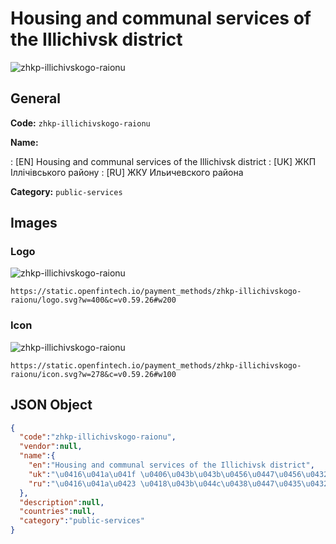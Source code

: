 
# Housing and communal services of the Illichivsk district 
![zhkp-illichivskogo-raionu](https://static.openfintech.io/payment_methods/zhkp-illichivskogo-raionu/logo.svg?w=400&c=v0.59.26#w200)  

## General 
**Code:** `zhkp-illichivskogo-raionu` 
 
**Name:** 
 
:	[EN] Housing and communal services of the Illichivsk district 
:	[UK] ЖКП Іллічівського району 
:	[RU] ЖКУ Ильичевского района 
 
**Category:** `public-services` 
 

## Images 

### Logo 
![zhkp-illichivskogo-raionu](https://static.openfintech.io/payment_methods/zhkp-illichivskogo-raionu/logo.svg?w=400&c=v0.59.26#w200)  

```
https://static.openfintech.io/payment_methods/zhkp-illichivskogo-raionu/logo.svg?w=400&c=v0.59.26#w200
```  

### Icon 
![zhkp-illichivskogo-raionu](https://static.openfintech.io/payment_methods/zhkp-illichivskogo-raionu/icon.svg?w=278&c=v0.59.26#w100)  

```
https://static.openfintech.io/payment_methods/zhkp-illichivskogo-raionu/icon.svg?w=278&c=v0.59.26#w100
```  

## JSON Object 

```json
{
  "code":"zhkp-illichivskogo-raionu",
  "vendor":null,
  "name":{
    "en":"Housing and communal services of the Illichivsk district",
    "uk":"\u0416\u041a\u041f \u0406\u043b\u043b\u0456\u0447\u0456\u0432\u0441\u044c\u043a\u043e\u0433\u043e \u0440\u0430\u0439\u043e\u043d\u0443",
    "ru":"\u0416\u041a\u0423 \u0418\u043b\u044c\u0438\u0447\u0435\u0432\u0441\u043a\u043e\u0433\u043e \u0440\u0430\u0439\u043e\u043d\u0430"
  },
  "description":null,
  "countries":null,
  "category":"public-services"
}
```  
